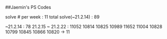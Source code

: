 ##Jaemin's PS Codes

solve # per week : 11
total solve(~21.2.14) : 89

~21.2.14 : 78
21.2.15 ~ 21.2.22 : 11052 10814 10825 10989 11652 11004 10828 10799 10845 10866 10820 -> 11